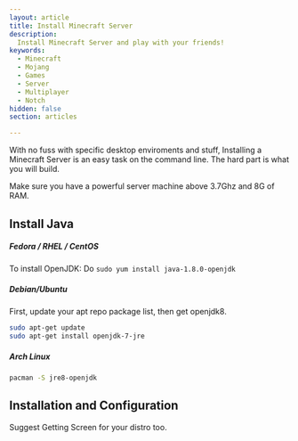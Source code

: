 ```yaml
---
layout: article
title: Install Minecraft Server
description: 
  Install Minecraft Server and play with your friends!
keywords:
  - Minecraft
  - Mojang
  - Games
  - Server
  - Multiplayer
  - Notch
hidden: false
section: articles

---
```


With no fuss with specific desktop enviroments and stuff, Installing a Minecraft Server is an easy task on the command line. The hard part is what you will build.

Make sure you have a powerful server machine above 3.7Ghz and 8G of RAM.

## Install Java

##### Fedora / RHEL / CentOS
To install OpenJDK: Do ```sudo yum install java-1.8.0-openjdk```
##### Debian/Ubuntu
First, update your apt repo package list, then get openjdk8.
```bash
sudo apt-get update
sudo apt-get install openjdk-7-jre 
```
##### Arch Linux
```bash
pacman -S jre8-openjdk
```
## Installation and Configuration
Suggest Getting Screen for your distro too.
